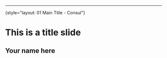 ---
{style="layout: 01 Main Title - Consul"}

# This is a title slide

## Your name here

<!--
This only appears as a speaker note.
-->
